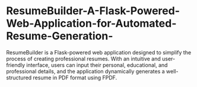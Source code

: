 # ResumeBuilder-A-Flask-Powered-Web-Application-for-Automated-Resume-Generation-
ResumeBuilder is a Flask-powered web application designed to simplify the process of creating professional resumes. With an intuitive and user-friendly interface, users can input their personal, educational, and professional details, and the application dynamically generates a well-structured resume in PDF format using FPDF.
